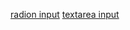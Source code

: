 [radion input](https://developer.mozilla.org/en-US/docs/Web/HTML/Element/input/radio)
[textarea input](https://www.w3schools.com/tags/tag_textarea.asp#:~:text=The%20tag%20defines%20a,width%20font%20(usually%20Courier).)